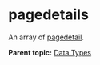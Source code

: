 # pagedetails

An array of [pagedetail](r_pagedetail.md#).

**Parent topic:** [Data Types](../data_types/c_data_types.md)

